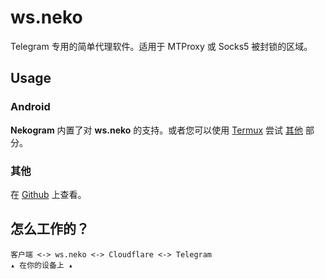 # ws.neko

Telegram 专用的简单代理软件。适用于 MTProxy 或 Socks5 被封锁的区域。

## Usage

### Android

**Nekogram** 内置了对 **ws.neko** 的支持。或者您可以使用 [Termux](https://termux.com/) 尝试 [其他](#Other) 部分。
### 其他

在 [Github](https://github.com/tehcneko/ws.neko#Other) 上查看。

## 怎么工作的？

```
客户端 <-> ws.neko <-> Cloudflare <-> Telegram
▴ 在你的设备上 ▴
```
